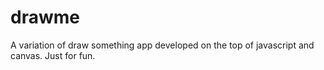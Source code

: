 drawme
======

A variation of draw something app developed on the top of javascript and canvas. Just for fun.